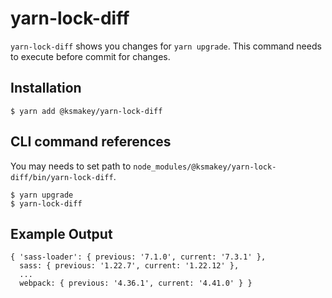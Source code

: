 # yarn-lock-diff

`yarn-lock-diff` shows you changes for `yarn upgrade`.
This command needs to execute before commit for changes.

## Installation

```
$ yarn add @ksmakey/yarn-lock-diff
```

## CLI command references

You may needs to set path to `node_modules/@ksmakey/yarn-lock-diff/bin/yarn-lock-diff`.

```
$ yarn upgrade
$ yarn-lock-diff
```

## Example Output

```
{ 'sass-loader': { previous: '7.1.0', current: '7.3.1' },
  sass: { previous: '1.22.7', current: '1.22.12' },
  ...
  webpack: { previous: '4.36.1', current: '4.41.0' } }
```


